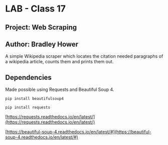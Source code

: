 # LAB - Class 17

## Project: Web Scraping

## Author: Bradley Hower

A simple Wikipedia scraper which locates the citation needed paragraphs of a wikipedia article, counts them and prints them out.

## Dependencies

Made possible using Requests and Beautiful Soup 4.

`pip install beautifulsoup4`

`pip install requests`

[https://requests.readthedocs.io/en/latest/](https://requests.readthedocs.io/en/latest/)

[https://beautiful-soup-4.readthedocs.io/en/latest/#](https://beautiful-soup-4.readthedocs.io/en/latest/#)
